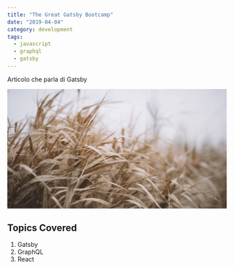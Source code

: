 ```yaml
---
title: "The Great Gatsby Bootcamp"
date: "2019-04-04"
category: development
tags:
  - javascript
  - graphql
  - gatsby
---
```


Articolo che parla di Gatsby

![Grass](./grass.png)

## Topics Covered

1. Gatsby
2. GraphQL
3. React

